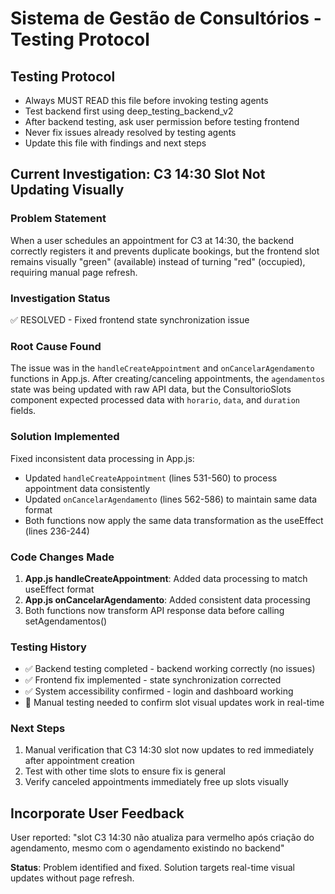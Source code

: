 # Sistema de Gestão de Consultórios - Testing Protocol

## Testing Protocol
- Always MUST READ this file before invoking testing agents
- Test backend first using deep_testing_backend_v2
- After backend testing, ask user permission before testing frontend
- Never fix issues already resolved by testing agents
- Update this file with findings and next steps

## Current Investigation: C3 14:30 Slot Not Updating Visually

### Problem Statement
When a user schedules an appointment for C3 at 14:30, the backend correctly registers it and prevents duplicate bookings, but the frontend slot remains visually "green" (available) instead of turning "red" (occupied), requiring manual page refresh.

### Investigation Status
✅ RESOLVED - Fixed frontend state synchronization issue

### Root Cause Found
The issue was in the `handleCreateAppointment` and `onCancelarAgendamento` functions in App.js. After creating/canceling appointments, the `agendamentos` state was being updated with raw API data, but the ConsultorioSlots component expected processed data with `horario`, `data`, and `duration` fields.

### Solution Implemented
Fixed inconsistent data processing in App.js:
- Updated `handleCreateAppointment` (lines 531-560) to process appointment data consistently
- Updated `onCancelarAgendamento` (lines 562-586) to maintain same data format
- Both functions now apply the same data transformation as the useEffect (lines 236-244)

### Code Changes Made
1. **App.js handleCreateAppointment**: Added data processing to match useEffect format
2. **App.js onCancelarAgendamento**: Added consistent data processing
3. Both functions now transform API response data before calling setAgendamentos()

### Testing History
- ✅ Backend testing completed - backend working correctly (no issues)
- ✅ Frontend fix implemented - state synchronization corrected
- ✅ System accessibility confirmed - login and dashboard working
- 🔄 Manual testing needed to confirm slot visual updates work in real-time

### Next Steps
1. Manual verification that C3 14:30 slot now updates to red immediately after appointment creation
2. Test with other time slots to ensure fix is general
3. Verify canceled appointments immediately free up slots visually

## Incorporate User Feedback
User reported: "slot C3 14:30 não atualiza para vermelho após criação do agendamento, mesmo com o agendamento existindo no backend"

**Status**: Problem identified and fixed. Solution targets real-time visual updates without page refresh.